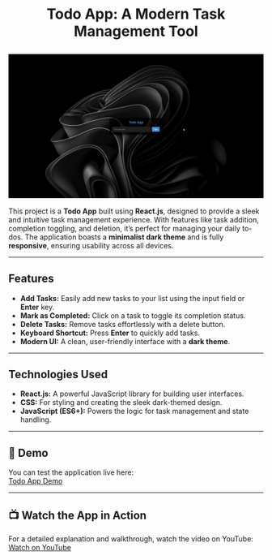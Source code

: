# <p align="center">Todo App: A Modern Task Management Tool</p>

<p align="center">
  <img src="https://github.com/ferdi-ulas/react-todo-app/blob/main/src/todoapp.gif" alt="Todo App GIF">
</p>

This project is a **Todo App** built using **React.js**, designed to provide a sleek and intuitive task management experience. With features like task addition, completion toggling, and deletion, it’s perfect for managing your daily to-dos. The application boasts a **minimalist dark theme** and is fully **responsive**, ensuring usability across all devices.

---

## Features
- **Add Tasks:** Easily add new tasks to your list using the input field or **Enter** key.
- **Mark as Completed:** Click on a task to toggle its completion status.
- **Delete Tasks:** Remove tasks effortlessly with a delete button.
- **Keyboard Shortcut:** Press **Enter** to quickly add tasks.
- **Modern UI:** A clean, user-friendly interface with a **dark theme**.

---

## Technologies Used
- **React.js:** A powerful JavaScript library for building user interfaces.
- **CSS:** For styling and creating the sleek dark-themed design.
- **JavaScript (ES6+):** Powers the logic for task management and state handling.

---

## 🚀 Demo
You can test the application live here:  
[Todo App Demo](https://react-todo-app-two-ivory.vercel.app/)

---

## 📺 Watch the App in Action
For a detailed explanation and walkthrough, watch the video on YouTube:  
[Watch on YouTube]([https://www.youtube.com/watch?v=Gjuqhh-VdFA&t=146s](https://react-todo-app-two-ivory.vercel.app/))




